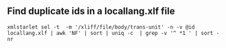 ## Find duplicate ids in a locallang.xlf file

```
xmlstarlet sel -t  -m '/xliff/file/body/trans-unit' -n -v @id locallang.xlf | awk 'NF' | sort | uniq -c  | grep -v '^ *1 ' | sort -nr
```
